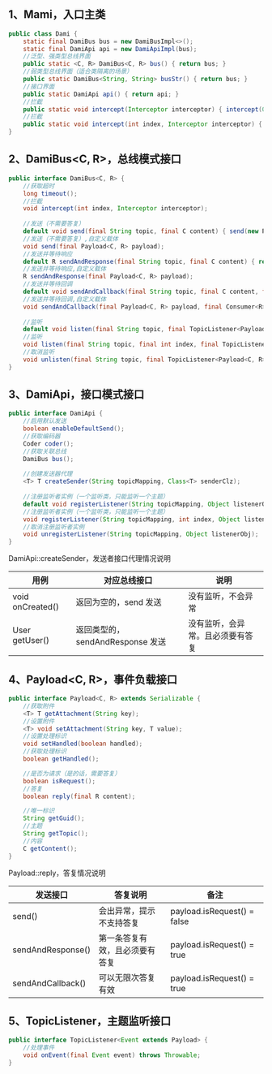 
## 1、Mami，入口主类


```java
public class Dami {
    static final DamiBus bus = new DamiBusImpl<>();
    static final DamiApi api = new DamiApiImpl(bus);
    //泛型、强类型总线界面
    public static <C, R> DamiBus<C, R> bus() { return bus; }
    //弱类型总线界面（适合类隔离的场景）
    public static DamiBus<String, String> busStr() { return bus; }
    //接口界面
    public static DamiApi api() { return api; }
    //拦截
    public static void intercept(Interceptor interceptor) { intercept(0, interceptor); }
    //拦截
    public static void intercept(int index, Interceptor interceptor) { bus.intercept(index, interceptor);}
}
```

## 2、DamiBus<C, R>，总线模式接口


```java
public interface DamiBus<C, R> {
    //获取超时
    long timeout();
    //拦截
    void intercept(int index, Interceptor interceptor);
    
    //发送（不需要答复）
    default void send(final String topic, final C content) { send(new Payload<>(topic, content)); }
    //发送（不需要答复）,自定义载体
    void send(final Payload<C, R> payload);
    //发送并等待响应
    default R sendAndResponse(final String topic, final C content) { return sendAndResponse(new Payload<>(topic, content)); }
    //发送并等待响应,自定义载体
    R sendAndResponse(final Payload<C, R> payload);
    //发送并等待回调
    default void sendAndCallback(final String topic, final C content, final Consumer<R> callback) { sendAndCallback(new Payload<>(topic, content), callback); }
    //发送并等待回调,自定义载体
    void sendAndCallback(final Payload<C, R> payload, final Consumer<R> callback);
    
    //监听
    default void listen(final String topic, final TopicListener<Payload<C, R>> listener) { listen(topic, 0, listener); }
    //监听
    void listen(final String topic, final int index, final TopicListener<Payload<C, R>> listener);
    //取消监听
    void unlisten(final String topic, final TopicListener<Payload<C, R>> listener);
}
```


## 3、DamiApi，接口模式接口


```java
public interface DamiApi {
    //启用默认发送
    boolean enableDefaultSend();
    //获取编码器
    Coder coder();
    //获取关联总线
    DamiBus bus();
    
    //创建发送器代理
    <T> T createSender(String topicMapping, Class<T> senderClz);
    
    //注册监听者实例（一个监听类，只能监听一个主题）
    default void registerListener(String topicMapping, Object listenerObj) { registerListener(topicMapping, 0, listenerObj); }
    //注册监听者实例（一个监听类，只能监听一个主题）
    void registerListener(String topicMapping, int index, Object listenerObj);
    //取消注册监听者实例
    void unregisterListener(String topicMapping, Object listenerObj);
}
```

DamiApi::createSender，发送者接口代理情况说明

| 用例               | 对应总线接口                   | 说明               |
|------------------|--------------------------|------------------|
| void onCreated() | 返回为空的，send 发送            | 没有监听，不会异常        |
| User getUser()   | 返回类型的，sendAndResponse 发送 | 没有监听，会异常。且必须要有答复 |


## 4、Payload<C, R>，事件负载接口


```java
public interface Payload<C, R> extends Serializable {
    //获取附件
    <T> T getAttachment(String key);
    //设置附件
    <T> void setAttachment(String key, T value);
    //设置处理标识
    void setHandled(boolean handled);
    //获取处理标识
    boolean getHandled();

    //是否为请求（是的话，需要答复）
    boolean isRequest();
    //答复
    boolean reply(final R content);

    //唯一标识
    String getGuid();
    //主题
    String getTopic();
    //内容
    C getContent();
}

```

Payload::reply，答复情况说明

| 发送接口              | 答复说明            | 备注                          |
|-------------------|-----------------|-----------------------------|
| send()            | 会出异常，提示不支持答复    | payload.isRequest() = false |
| sendAndResponse() | 第一条答复有效，且必须要有答复 | payload.isRequest() = true  |
| sendAndCallback() | 可以无限次答复有效       | payload.isRequest() = true  |


## 5、TopicListener<Event>，主题监听接口

```java
public interface TopicListener<Event extends Payload> {
    //处理事件
    void onEvent(final Event event) throws Throwable;
}
```

